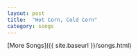 ```yaml
---
layout: post
title:  "Hot Corn, Cold Corn"
category: songs
---
```



[More Songs]({{ site.baseurl }}/songs.html)

